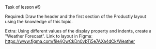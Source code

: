 Task of lesson #9

Required:
    Draw the header and the first section of the Productly layout using the knowledge of this topic.

Extra:
    Using different values ​​of the display property and indents, create a "Weather Forecast". Link to layout in Figma:
    https://www.figma.com/file/jOwCkDn0vbTi5e7AXa4dCk/Weather
